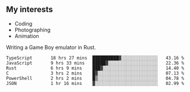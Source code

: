 ## My interests

- Coding
- Photographing
- Animation

Writing a Game Boy emulator in Rust.

<!--START_SECTION:waka-->

```text
TypeScript       18 hrs 27 mins  ██████████▓░░░░░░░░░░░░░░   43.16 %
JavaScript       9 hrs 33 mins   █████▓░░░░░░░░░░░░░░░░░░░   22.36 %
Rust             6 hrs 9 mins    ███▓░░░░░░░░░░░░░░░░░░░░░   14.40 %
C                3 hrs 2 mins    █▓░░░░░░░░░░░░░░░░░░░░░░░   07.13 %
PowerShell       2 hrs 2 mins    █▒░░░░░░░░░░░░░░░░░░░░░░░   04.78 %
JSON             1 hr 16 mins    ▓░░░░░░░░░░░░░░░░░░░░░░░░   02.99 %
```

<!--END_SECTION:waka-->
